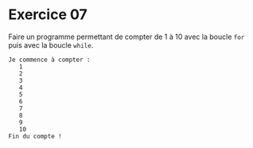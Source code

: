 # Exercice 07

Faire un programme permettant de compter de 1 à 10 avec la boucle `for` puis avec la boucle `while`.

```
Je commence à compter :
   1
   2
   3
   4
   5
   6
   7
   8
   9
   10
Fin du compte !
```